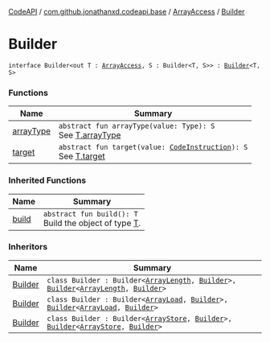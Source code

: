 [CodeAPI](../../../index.md) / [com.github.jonathanxd.codeapi.base](../../index.md) / [ArrayAccess](../index.md) / [Builder](.)

# Builder

`interface Builder<out T : `[`ArrayAccess`](../index.md)`, S : Builder<T, S>> : `[`Builder`](../../../com.github.jonathanxd.codeapi.builder/-builder/index.md)`<T, S>`

### Functions

| Name | Summary |
|---|---|
| [arrayType](array-type.md) | `abstract fun arrayType(value: Type): S`<br>See [T.arrayType](array-type.md) |
| [target](target.md) | `abstract fun target(value: `[`CodeInstruction`](../../../com.github.jonathanxd.codeapi/-code-instruction.md)`): S`<br>See [T.target](target.md) |

### Inherited Functions

| Name | Summary |
|---|---|
| [build](../../../com.github.jonathanxd.codeapi.builder/-builder/build.md) | `abstract fun build(): T`<br>Build the object of type [T](#). |

### Inheritors

| Name | Summary |
|---|---|
| [Builder](../../-array-length/-builder/index.md) | `class Builder : Builder<`[`ArrayLength`](../../-array-length/index.md)`, `[`Builder`](../../-array-length/-builder/index.md)`>, `[`Builder`](../../-typed/-builder/index.md)`<`[`ArrayLength`](../../-array-length/index.md)`, `[`Builder`](../../-array-length/-builder/index.md)`>` |
| [Builder](../../-array-load/-builder/index.md) | `class Builder : Builder<`[`ArrayLoad`](../../-array-load/index.md)`, `[`Builder`](../../-array-load/-builder/index.md)`>, `[`Builder`](../../-typed/-builder/index.md)`<`[`ArrayLoad`](../../-array-load/index.md)`, `[`Builder`](../../-array-load/-builder/index.md)`>` |
| [Builder](../../-array-store/-builder/index.md) | `class Builder : Builder<`[`ArrayStore`](../../-array-store/index.md)`, `[`Builder`](../../-array-store/-builder/index.md)`>, `[`Builder`](../../-value-holder/-builder/index.md)`<`[`ArrayStore`](../../-array-store/index.md)`, `[`Builder`](../../-array-store/-builder/index.md)`>` |
